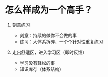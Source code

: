 # 怎么样成为一个高手？

1. 刻意练习

   - 刻意：持续的做你不会做的事

   + 练习：大体系拆碎，一个个针对性重复练习

2. 走出舒适区，进入学习区（即时反馈）

   - 学习没有轻松的事
   - 知识库存（体系结构）

   > 
